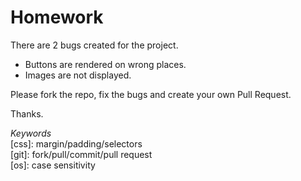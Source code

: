 # Homework #

There are 2 bugs created for the project.
 - Buttons are rendered on wrong places.
 - Images are not displayed.
 
Please fork the repo, fix the bugs and create your own Pull Request.

Thanks.  
  
  
_Keywords_  
[css]: margin/padding/selectors  
[git]: fork/pull/commit/pull request  
[os]: case sensitivity  
